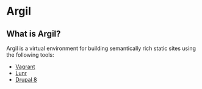 # Argil

## What is Argil?
Argil is a virtual environment for building semantically rich static sites using the following tools:
- [Vagrant](https://www.vagrantup.com/)
- [Lunr](https://lunrjs.com/)
- [Drupal 8](https://www.drupal.org/8)
